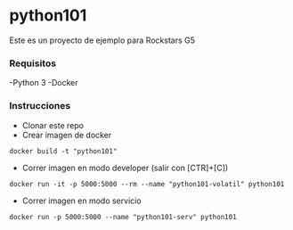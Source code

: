 # python101

Este es un proyecto de ejemplo para Rockstars G5

### Requisitos

-Python 3
-Docker

### Instrucciones

- Clonar este repo
- Crear imagen de docker

```
docker build -t "python101"
```

- Correr imagen en modo developer (salir con [CTR]+[C])

```
docker run -it -p 5000:5000 --rm --name "python101-volatil" python101
```

- Correr imagen en modo servicio

```
docker run -p 5000:5000 --name "python101-serv" python101
```
